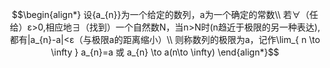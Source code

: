 $$\begin{align*}
设{a_{n}}为一个给定的数列，a为一个确定的常数\\
若∀（任给）ε>0,相应地∃（找到）一个自然数N，当n>N时(n趋近于极限的另一种表达),都有|a_{n}-a|<ε（与极限a的距离缩小）\\
则称数列的极限为a，记作\lim_{ n \to \infty } a_{n}=a 或 a_{n} \to a(n\to \infty)
\end{align*}$$
